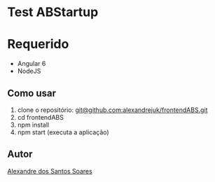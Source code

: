 # Test ABStartup 

# Requerido
* Angular 6
* NodeJS

## Como usar
1. clone o repositório: [git@github.com:alexandrejuk/frontendABS.git](git@github.com:alexandrejuk/frontendABS.git) 
2. cd frontendABS
3. npm install
4. npm start (executa a aplicação)


## Autor
[Alexandre dos Santos Soares](https://github.com/alexandrejuk)
